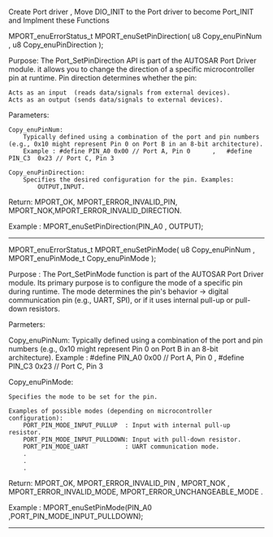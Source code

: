 
Create Port driver , Move DIO_INIT to the Port driver to become Port_INIT and Implment these Functions  



MPORT_enuErrorStatus_t MPORT_enuSetPinDirection( u8 Copy_enuPinNum  ,  u8  Copy_enuPinDirection  );

Purpose:
The Port_SetPinDirection API is part of the AUTOSAR Port Driver module. it allows you to change the direction of a specific microcontroller pin at runtime. 
Pin direction determines whether the pin:

    Acts as an input  (reads data/signals from external devices).
    Acts as an output (sends data/signals to external devices).

Parameters:

    Copy_enuPinNum:
        Typically defined using a combination of the port and pin numbers (e.g., 0x10 might represent Pin 0 on Port B in an 8-bit architecture).
        Example : #define PIN_A0 0x00 // Port A, Pin 0      ,   #define PIN_C3  0x23 // Port C, Pin 3

    Copy_enuPinDirection:
        Specifies the desired configuration for the pin. Examples:
            OUTPUT,INPUT.

Return:
    MPORT_OK, MPORT_ERROR_INVALID_PIN, MPORT_NOK,MPORT_ERROR_INVALID_DIRECTION.

Example : 
    MPORT_enuSetPinDirection(PIN_A0 , OUTPUT);

____________________________________________________________________________________________________________________________________________________________________________


MPORT_enuErrorStatus_t MPORT_enuSetPinMode( u8 Copy_enuPinNum  ,  MPORT_enuPinMode_t Copy_enuPinMode );

Purpose :
    The Port_SetPinMode function is part of the AUTOSAR Port Driver module. Its primary purpose is to configure the mode of a specific pin during runtime. 
The mode determines the pin's behavior -> digital communication pin (e.g., UART, SPI), or if it uses internal pull-up or pull-down resistors.


Parmeters:

   Copy_enuPinNum:
        Typically defined using a combination of the port and pin numbers (e.g., 0x10 might represent Pin 0 on Port B in an 8-bit architecture).
        Example : #define PIN_A0 0x00 // Port A, Pin 0      ,   #define PIN_C3  0x23 // Port C, Pin 3

   Copy_enuPinMode:
 
    Specifies the mode to be set for the pin.

    Examples of possible modes (depending on microcontroller configuration):
        PORT_PIN_MODE_INPUT_PULLUP  : Input with internal pull-up resistor.
        PORT_PIN_MODE_INPUT_PULLDOWN: Input with pull-down resistor.
        PORT_PIN_MODE_UART          : UART communication mode.
        .
        .
        .

Return:
    MPORT_OK, MPORT_ERROR_INVALID_PIN , MPORT_NOK , MPORT_ERROR_INVALID_MODE, MPORT_ERROR_UNCHANGEABLE_MODE .

Example : 
    MPORT_enuSetPinMode(PIN_A0 ,PORT_PIN_MODE_INPUT_PULLDOWN);
____________________________________________________________________________________________________________________________________________________________________________




